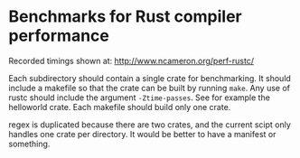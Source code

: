 # Benchmarks for Rust compiler performance

Recorded timings shown at: http://www.ncameron.org/perf-rustc/

Each subdirectory should contain a single crate for benchmarking. It should
include a makefile so that the crate can be built by running `make`. Any use of
rustc should include the argument `-Ztime-passes`. See for example the
helloworld crate. Each makefile should build only one crate.

regex is duplicated because there are two crates, and the current scipt only
handles one crate per directory. It would be better to have a manifest or something.
